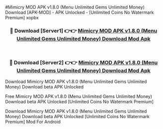 #Mimicry MOD APK v1.8.0 (Menu Unlimited Gems Unlimited Money) Download [APK-MOD] - APK Unlocked - [Unlimited Coins No Watermark Premium] xopbx



<div align="center">

<h3>🔴 Download [Server1] 👉👉 <a href="https://momento.my/?title=Mimicry_MOD_APK_v1.8.0_(Menu_Unlimited_Gems_Unlimited_Money)_Download">Mimicry MOD APK v1.8.0 (Menu Unlimited Gems Unlimited Money) Download Mod Apk</a></h3><br>

<h3>🔴 Download [Server2] 👉👉 <a href="https://momento.my/?title=Mimicry_MOD_APK_v1.8.0_(Menu_Unlimited_Gems_Unlimited_Money)_Download">Mimicry MOD APK v1.8.0 (Menu Unlimited Gems Unlimited Money) Download Mod Apk</a></h3>
</div>



Download Mimicry MOD APK v1.8.0 (Menu Unlimited Gems Unlimited Money) Download beta APK Unlocked

Free Mimicry MOD APK v1.8.0 (Menu Unlimited Gems Unlimited Money) Download beta APK Unlocked [Unlimited Coins No Watermark Premium]

Download Mimicry MOD APK v1.8.0 (Menu Unlimited Gems Unlimited Money) Download beta APK Unlocked [Unlimited Coins No Watermark Premium] Mod For Android
